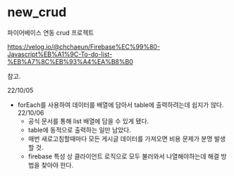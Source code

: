 # new_crud
파이어베이스 연동 crud 프로젝트

https://velog.io/@chchaeun/Firebase%EC%99%80-Javascript%EB%A1%9C-To-do-list-%EB%A7%8C%EB%93%A4%EA%B8%B0

참고.

22/10/05
- forEach를 사용하여 데이터를 배열에 담아서 table에 출력하려는데 쉽지가 않다.
  22/10/06
  - 공식 문서를 통해 list 배열에 담을 수 있게 됐다.
  - table에 동적으로 출력하는 일만 남았다.
  - 매번 새로고침할때마다 모든 게시글 데이터를 가져오면 비용 문제가 분명 발생할 것.
  - firebase 특성 상 클라이언트 로직으로 모두 불러와서 나열해야하는데 해결 방법을 찾아야 한다.

